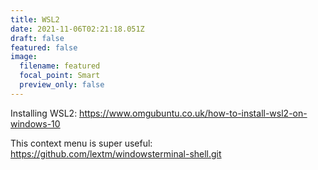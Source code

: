 ```yaml
---
title: WSL2
date: 2021-11-06T02:21:18.051Z
draft: false
featured: false
image:
  filename: featured
  focal_point: Smart
  preview_only: false
---
```

Installing WSL2: https://www.omgubuntu.co.uk/how-to-install-wsl2-on-windows-10

This context menu is super useful: https://github.com/lextm/windowsterminal-shell.git